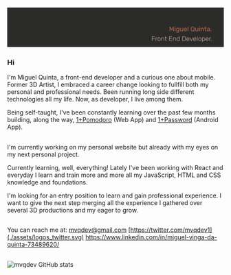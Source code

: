![mvqd-banner](./assets/mvqdev-banner.png)

### Hi
I'm Miguel Quinta, a front-end developer and a curious one about mobile.
Former 3D Artist, I embraced a career change looking to fullfill both my personal and professional needs. Been running long side different technologies all my life. Now, as developer, I live among them.

Being self-taught, I've been constantly learning over the past few months building, along the way, [1+Pomodoro](https://onemorepomodoro.netlify.app/) (Web App) and [1+Password](https://play.google.com/store/apps/details?id=com.mvqdev.onemorepassword) (Android App).

##

I'm currently working on my personal website but already with my eyes on my next personal project.

Currently learning, well, everything! 
Lately I've been working with React and everyday I learn and train more and more all my JavaScript, HTML and CSS knowledge and foundations.

I'm looking for an entry position to learn and gain professional experience. I want to give the next step merging all the experience I gathered over several 3D productions and my eager to grow.

##

You can reach me at:
mvqdev@gmail.com
[https://twitter.com/mvqdev1](./assets/logos_twitter.svg)
https://www.linkedin.com/in/miguel-vinga-da-quinta-73489620/

##

![mvqdev GitHub stats](https://github-readme-stats.vercel.app/api?username=mvquinta&hide=stars&show_icons=true&bg_color=2B2B2A&text_color=D1BDA9&title_color=B8654B&icon_color=8C543C&hide_border=true)



<!--
![](https://img.shields.io/badge/<WORD_ON_LEFT>-<WORD_ON_RIGHT>-informational?style=flat&logo=<LOGO_NAME>&logoColor=white&color=2B2B2A)
![Top Langs](https://github-readme-stats.vercel.app/api/top-langs/?username=mvquinta&bg_color=2B2B2A&text_color=D1BDA9&title_color=B8654B&icon_color=8C543C&hide_border=true)

<a href="https://github.com/mvquinta/1-pomodoro">
  <img align="center" src="https://github-readme-stats.vercel.app/api?username=mvquinta&hide=stars&show_icons=true&bg_color=2B2B2A&text_color=D1BDA9&title_color=B8654B&icon_color=8C543C&hide_border=true" />
</a>
<a href="https://github.com/mvquinta/OneMorePassword">
  <img align="center" src="https://github-readme-stats.vercel.app/api/top-langs/?username=mvquinta&bg_color=2B2B2A&text_color=D1BDA9&title_color=B8654B&icon_color=8C543C&hide_border=true" />
</a>



<a href="https://github.com/mvquinta/1-pomodoro">
  <img align="center" src="https://github-readme-stats.vercel.app/api/pin/?username=mvquinta&repo=1-pomodoro" />
</a>
<a href="https://github.com/mvquinta/OneMorePassword">
  <img align="center" src="https://github-readme-stats.vercel.app/api/pin/?username=mvquinta&repo=OneMorePassword" />
</a>
-->




<!--
**mvquinta/mvquinta** is a ✨ _special_ ✨ repository because its `README.md` (this file) appears on your GitHub profile.

Here are some ideas to get you started:

- 🔭 I’m currently working on ...
- 🌱 I’m currently learning ...
- 👯 I’m looking to collaborate on ...
- 🤔 I’m looking for help with ...
- 💬 Ask me about ...
- 📫 How to reach me: ...
- 😄 Pronouns: ...
- ⚡ Fun fact: ...
-->
